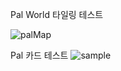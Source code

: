 Pal World 타일링 테스트

![palMap](https://github.com/kimminhyug/palMap/assets/42853144/eadf1fbb-f11f-4638-b037-b9e18c0307ce)

Pal 카드 테스트 
![sample](https://github.com/kimminhyug/palMap/assets/42853144/91b50ad8-3713-4e9f-aa41-e5bfebbb210d)
